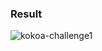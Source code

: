 ### Result
![kokoa-challenge1](https://user-images.githubusercontent.com/72768159/155616673-a7e4a4ad-584f-4475-ae18-8eac0c6317ed.png)
